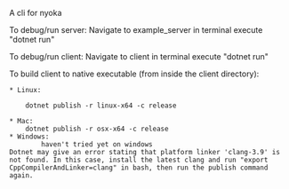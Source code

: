 A cli for nyoka

To debug/run server:
    Navigate to example_server in terminal
    execute "dotnet run"

To debug/run client:
    Navigate to client in terminal
    execute "dotnet run"

To build client to native executable (from inside the client directory):

	* Linux:
    
		dotnet publish -r linux-x64 -c release
		
    * Mac:
        dotnet publish -r osx-x64 -c release
    * Windows:
            haven't tried yet on windows
    Dotnet may give an error stating that platform linker 'clang-3.9' is not found. In this case, install the latest clang and run "export CppCompilerAndLinker=clang" in bash, then run the publish command again.
    

